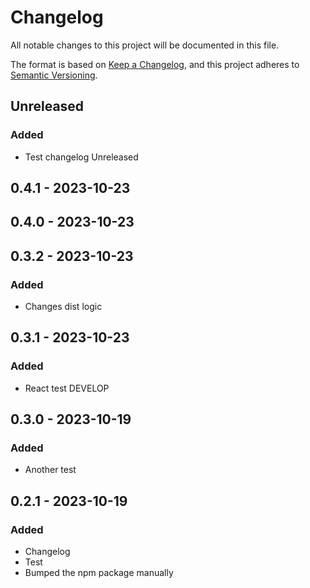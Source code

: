 # Changelog

All notable changes to this project will be documented in this file.

The format is based on [Keep a Changelog](https://keepachangelog.com/en/1.0.0/),
and this project adheres to [Semantic Versioning](https://semver.org/spec/v2.0.0.html).

## Unreleased

### Added

- Test changelog Unreleased

## 0.4.1 - 2023-10-23

## 0.4.0 - 2023-10-23

## 0.3.2 - 2023-10-23

### Added

- Changes dist logic

## 0.3.1 - 2023-10-23

### Added

- React test DEVELOP

## 0.3.0 - 2023-10-19

### Added

- Another test

## 0.2.1 - 2023-10-19

### Added

- Changelog
- Test
- Bumped the npm package manually
